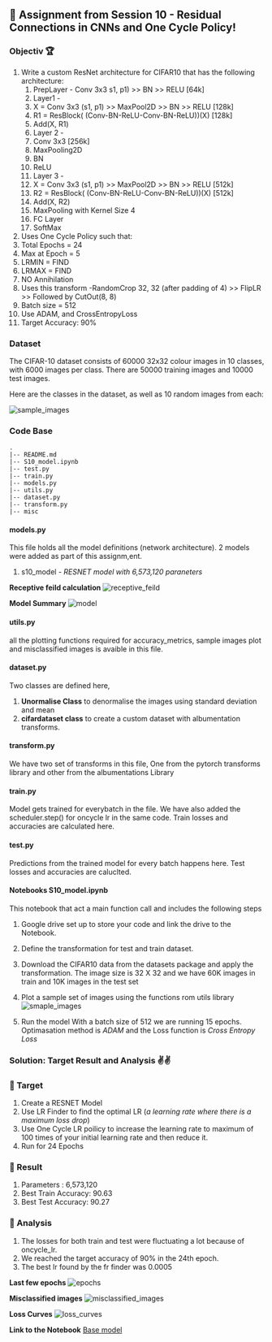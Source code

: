 ## 🤖 Assignment from Session 10 - Residual Connections in CNNs and One Cycle Policy!

### Objectiv 🏆 
1. Write a custom ResNet architecture for CIFAR10 that has the following architecture:
   1. PrepLayer - Conv 3x3 s1, p1) >> BN >> RELU [64k]
   2. Layer1 -
   3. X = Conv 3x3 (s1, p1) >> MaxPool2D >> BN >> RELU [128k]
   4. R1 = ResBlock( (Conv-BN-ReLU-Conv-BN-ReLU))(X) [128k]
   5. Add(X, R1)
   6. Layer 2 -
   7. Conv 3x3 [256k]
   8. MaxPooling2D
   9. BN
   10. ReLU
   11. Layer 3 -
   12. X = Conv 3x3 (s1, p1) >> MaxPool2D >> BN >> RELU [512k]
   13. R2 = ResBlock( (Conv-BN-ReLU-Conv-BN-ReLU))(X) [512k]
   14. Add(X, R2)
   15. MaxPooling with Kernel Size 4
   16. FC Layer
   17. SoftMax
2. Uses One Cycle Policy such that:
3. Total Epochs = 24
4. Max at Epoch = 5
5. LRMIN = FIND
6. LRMAX = FIND
7. NO Annihilation
8. Uses this transform -RandomCrop 32, 32 (after padding of 4) >> FlipLR >> Followed by CutOut(8, 8)
9. Batch size = 512
10. Use ADAM, and CrossEntropyLoss
11. Target Accuracy: 90%

### Dataset
The CIFAR-10 dataset consists of 60000 32x32 colour images in 10 classes, with 6000 images per class. There are 50000 training images and 10000 test images.

Here are the classes in the dataset, as well as 10 random images from each:

![sample_images](https://github.com/prarthananbhat/ERA/blob/master/Session_8/misc/sample_images_downloaded.png)

### Code Base
```
.
|-- README.md
|-- S10_model.ipynb
|-- test.py
|-- train.py
|-- models.py
|-- utils.py
|-- dataset.py
|-- transform.py
|-- misc
```

#### models.py
This file holds all the model definitions (network architecture). 2 models were added as part of this assignm,ent. 
1. s10_model - *RESNET model with 6,573,120 paraneters*

**Receptive feild calculation**
![receptive_feild]()

**Model Summary**
![model](https://github.com/prarthananbhat/ERA/blob/master/Session_10/misc/model.png)

#### utils.py
all the plotting functions required for accuracy_metrics, sample images plot and misclassified images is avaible in this file.

#### dataset.py
Two classes are defined here,
1. **Unormalise Class** to denormalise the images using standard deviation and mean
2. **cifardataset class** to create a custom dataset with albumentation transforms.

#### transform.py
We have two set of transforms in this file, One from the pytorch transforms library and other from the albumentations Library

#### train.py
Model gets trained for everybatch in the file. We have also added the scheduler.step() for oncycle lr in the same code. Train losses and accuracies are calculated here.

#### test.py
Predictions from the trained model for every batch happens here. Test losses and accuracies are caluclted.

#### Notebooks S10_model.ipynb
This notebook that act a main function call and includes the following steps

1. Google drive set up to store your code and link the drive to the Notebook.
2. Define the transformation for test and train dataset. 
3. Download the CIFAR10 data from the datasets package and apply the transformation.
 The image size is 32 X 32 and we have 60K images in train and 10K images in the test set

4. Plot a sample set of images using the functions rom utils library
![smaple_images](https://github.com/prarthananbhat/ERA/blob/master/Session_10/misc/sample_images.png)

6. Run the model
With a batch size of 512 we are running 15 epochs.
Optimasation method is *ADAM* and the Loss function is *Cross Entropy Loss*


### Solution: Target Result and Analysis ✌✌️
### 🎯 Target
1. Create a RESNET Model
2. Use LR Finder to find the optimal LR (*a learning rate where there is a maximum loss drop*)
3. Use One Cycle LR poilicy to increase the learning rate to maximum of 100 times of your initial learning rate and then reduce it.
4. Run for 24 Epochs

### 💪 Result
1. Parameters : 6,573,120
2. Best Train Accuracy: 90.63
3. Best Test Accuracy: 90.27

### 👀 Analysis
1. The losses for both train and test were fluctuating a lot because of oncycle_lr.
2. We reached the target accuracy of 90% in the 24th epoch.
3. The best lr found by the fr finder was 0.0005

**Last few epochs**
![epochs](https://github.com/prarthananbhat/ERA/blob/master/Session_10/misc/epochs.png)

**Misclassified images**
![misclassified_images](https://github.com/prarthananbhat/ERA/blob/master/Session_10/misc/missclassified%20images.png)

**Loss Curves**
![loss_curves](https://github.com/prarthananbhat/ERA/blob/master/Session_10/misc/loss%20curve.png)

**Link to the Notebook**
[Base model](https://github.com/prarthananbhat/ERA/blob/master/Session_10/S10_model.ipynb)





